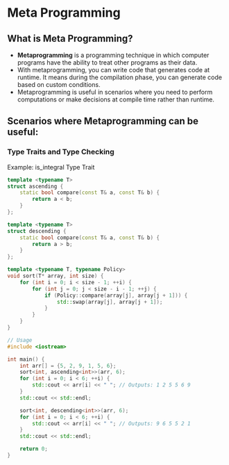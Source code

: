 # Meta Programming

## What is Meta Programming?

* **Metaprogramming** is a programming technique in which computer programs have the ability to treat other programs as their data.
* With metaprogramming, you can write code that generates code at runtime. It means during the compilation phase, you can generate code based on custom conditions.
* Metaprogramming is useful in scenarios where you need to perform computations or make decisions at compile time rather than runtime.

## Scenarios where Metaprogramming can be useful:

### Type Traits and Type Checking

Example: is_integral Type Trait

```cpp
template <typename T>
struct ascending {
    static bool compare(const T& a, const T& b) {
        return a < b;
    }
};

template <typename T>
struct descending {
    static bool compare(const T& a, const T& b) {
        return a > b;
    }
};

template <typename T, typename Policy>
void sort(T* array, int size) {
    for (int i = 0; i < size - 1; ++i) {
        for (int j = 0; j < size - i - 1; ++j) {
            if (Policy::compare(array[j], array[j + 1])) {
                std::swap(array[j], array[j + 1]);
            }
        }
    }
}

// Usage
#include <iostream>

int main() {
    int arr[] = {5, 2, 9, 1, 5, 6};
    sort<int, ascending<int>>(arr, 6);
    for (int i = 0; i < 6; ++i) {
        std::cout << arr[i] << " "; // Outputs: 1 2 5 5 6 9
    }
    std::cout << std::endl;

    sort<int, descending<int>>(arr, 6);
    for (int i = 0; i < 6; ++i) {
        std::cout << arr[i] << " "; // Outputs: 9 6 5 5 2 1
    }
    std::cout << std::endl;

    return 0;
}

```
